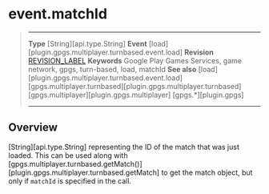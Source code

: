 # event.matchId

> --------------------- ------------------------------------------------------------------------------------------
> __Type__              [String][api.type.String]
> __Event__             [load][plugin.gpgs.multiplayer.turnbased.event.load]
> __Revision__          [REVISION_LABEL](REVISION_URL)
> __Keywords__          Google Play Games Services, game network, gpgs, turn-based, load, matchId
> __See also__          [load][plugin.gpgs.multiplayer.turnbased.event.load]
>						[gpgs.multiplayer.turnbased][plugin.gpgs.multiplayer.turnbased]
>						[gpgs.multiplayer][plugin.gpgs.multiplayer]
>                       [gpgs.*][plugin.gpgs]
> --------------------- ------------------------------------------------------------------------------------------

## Overview

[String][api.type.String] representing the ID of the match that was just loaded. This can be used along with [gpgs.multiplayer.turnbased.getMatch()][plugin.gpgs.multiplayer.turnbased.getMatch] to get the match object, but only if `matchId` is specified in the call.